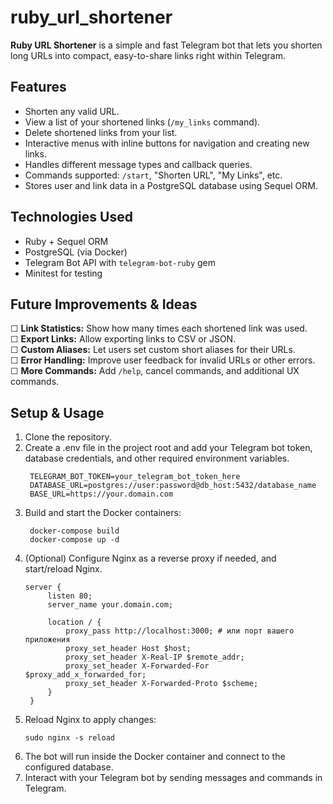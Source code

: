 # ruby_url_shortener

**Ruby URL Shortener** is a simple and fast Telegram bot that lets you shorten long URLs into compact, easy-to-share links right within Telegram.

## Features

- Shorten any valid URL.
- View a list of your shortened links (`/my_links` command).
- Delete shortened links from your list.
- Interactive menus with inline buttons for navigation and creating new links.
- Handles different message types and callback queries.
- Commands supported: `/start`, "Shorten URL", "My Links", etc.
- Stores user and link data in a PostgreSQL database using Sequel ORM.

## Technologies Used

- Ruby + Sequel ORM
- PostgreSQL (via Docker)
- Telegram Bot API with `telegram-bot-ruby` gem
- Minitest for testing

## Future Improvements & Ideas

☐ **Link Statistics:** Show how many times each shortened link was used.  
☐ **Export Links:** Allow exporting links to CSV or JSON.  
☐ **Custom Aliases:** Let users set custom short aliases for their URLs.  
☐ **Error Handling:** Improve user feedback for invalid URLs or other errors.  
☐ **More Commands:** Add `/help`, cancel commands, and additional UX commands.

## Setup & Usage

1. Clone the repository.
2. Create a .env file in the project root and add your Telegram bot token, database credentials, and other required environment variables.
   ```
    TELEGRAM_BOT_TOKEN=your_telegram_bot_token_here
    DATABASE_URL=postgres://user:password@db_host:5432/database_name
    BASE_URL=https://your.domain.com
   ```
4. Build and start the Docker containers:
   ```
    docker-compose build
    docker-compose up -d
   ```
5. (Optional) Configure Nginx as a reverse proxy if needed, and start/reload Nginx.
   ```
   server {
        listen 80;
        server_name your.domain.com;
    
        location / {
            proxy_pass http://localhost:3000; # или порт вашего приложения
            proxy_set_header Host $host;
            proxy_set_header X-Real-IP $remote_addr;
            proxy_set_header X-Forwarded-For $proxy_add_x_forwarded_for;
            proxy_set_header X-Forwarded-Proto $scheme;
        }
    }
   ```
6. Reload Nginx to apply changes:
   ```
   sudo nginx -s reload
   ```
7. The bot will run inside the Docker container and connect to the configured database.
8. Interact with your Telegram bot by sending messages and commands in Telegram.
